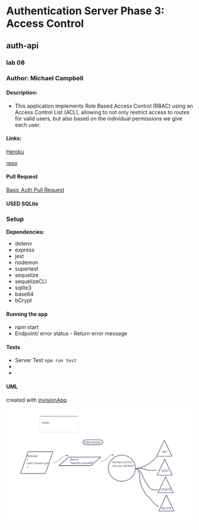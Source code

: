 # Authentication Server Phase 3: Access Control

## auth-api
### lab 08

### Author: Michael Campbell

#### Description: 
- This application implements Role Based Access Control (RBAC) using an Access Control List (ACL), allowing to not only restrict access to routes for valid users, but also based on the individual permissions we give each user. 

#### Links:
[Heroku](https://mc-auth-api-server.herokuapp.com/)

[repo](https://github.com/MichaelCampbell-on3001/auth-api)

#### Pull Request
[Basic Auth Pull Request](https://github.com/MichaelCampbell-on3001/auth-api/pull/1)

#### USED SQLite

### Setup
**Dependencies:**
- dotenv
- express
- jest
- nodemon
- supertest
- sequelize
- sequelizeCLI
- sqlite3
- base64
- bCrypt


#### Running the app
- npm start
- Endpoint/ error status
      - Return error message

#### Tests
- Server Test `npm run test`
- 
- 

#### UML
created with [invisionApp](https://invisionapp.com/) 



![UML](labclass8uml.PNG)
